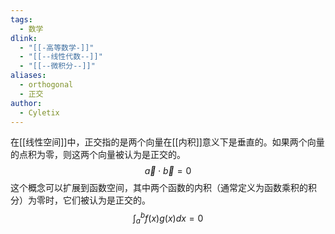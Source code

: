 ```yaml
---
tags:
  - 数学
dlink:
  - "[[-高等数学-]]"
  - "[[--线性代数--]]"
  - "[[--微积分--]]"
aliases:
  - orthogonal
  - 正交
author:
  - Cyletix
---
```

在[[线性空间]]中，正交指的是两个向量在[[内积]]意义下是垂直的。如果两个向量的点积为零，则这两个向量被认为是正交的。
$$\vec{a} \cdot \vec{b}=0$$
这个概念可以扩展到函数空间，其中两个函数的内积（通常定义为函数乘积的积分）为零时，它们被认为是正交的。 $$∫_{a}^{b} f(x)g(x)dx = 0$$
